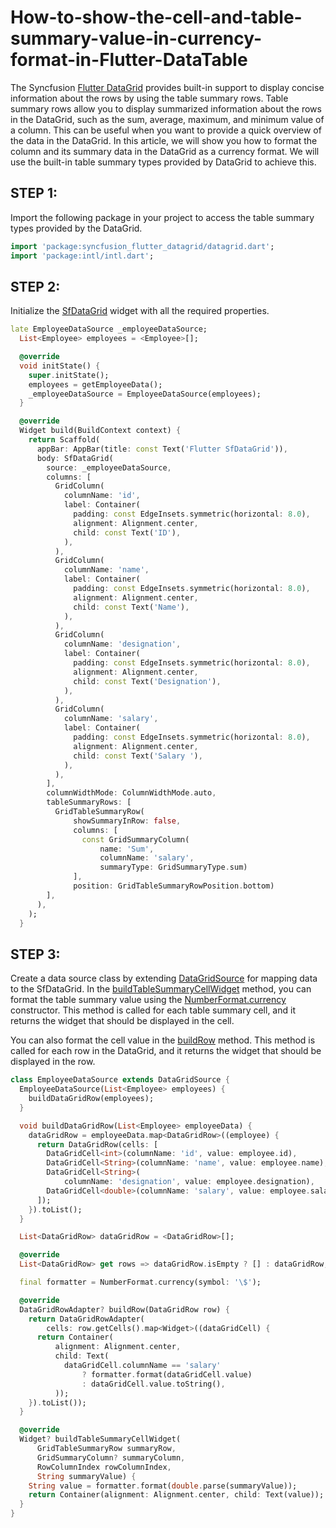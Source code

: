 # How-to-show-the-cell-and-table-summary-value-in-currency-format-in-Flutter-DataTable

The Syncfusion [Flutter DataGrid](https://www.syncfusion.com/flutter-widgets/flutter-datagrid) provides built-in support to display concise information about the rows by using the table summary rows. Table summary rows allow you to display summarized information about the rows in the DataGrid, such as the sum, average, maximum, and minimum value of a column. This can be useful when you want to provide a quick overview of the data in the DataGrid.
In this article, we will show you how to format the column and its summary data in the DataGrid as a currency format. We will use the built-in table summary types provided by DataGrid to achieve this.

## STEP 1:
Import the following package in your project to access the table summary types provided by the DataGrid.

```dart
import 'package:syncfusion_flutter_datagrid/datagrid.dart';
import 'package:intl/intl.dart';

```
## STEP 2:
Initialize the [SfDataGrid](https://pub.dev/documentation/syncfusion_flutter_datagrid/latest/datagrid/SfDataGrid-class.html) widget with all the required properties. 

```dart
late EmployeeDataSource _employeeDataSource;
  List<Employee> employees = <Employee>[];

  @override
  void initState() {
    super.initState();
    employees = getEmployeeData();
    _employeeDataSource = EmployeeDataSource(employees);
  }

  @override
  Widget build(BuildContext context) {
    return Scaffold(
      appBar: AppBar(title: const Text('Flutter SfDataGrid')),
      body: SfDataGrid(
        source: _employeeDataSource,
        columns: [
          GridColumn(
            columnName: 'id',
            label: Container(
              padding: const EdgeInsets.symmetric(horizontal: 8.0),
              alignment: Alignment.center,
              child: const Text('ID'),
            ),
          ),
          GridColumn(
            columnName: 'name',
            label: Container(
              padding: const EdgeInsets.symmetric(horizontal: 8.0),
              alignment: Alignment.center,
              child: const Text('Name'),
            ),
          ),
          GridColumn(
            columnName: 'designation',
            label: Container(
              padding: const EdgeInsets.symmetric(horizontal: 8.0),
              alignment: Alignment.center,
              child: const Text('Designation'),
            ),
          ),
          GridColumn(
            columnName: 'salary',
            label: Container(
              padding: const EdgeInsets.symmetric(horizontal: 8.0),
              alignment: Alignment.center,
              child: const Text('Salary '),
            ),
          ),
        ],
        columnWidthMode: ColumnWidthMode.auto,
        tableSummaryRows: [
          GridTableSummaryRow(
              showSummaryInRow: false,
              columns: [
                const GridSummaryColumn(
                    name: 'Sum',
                    columnName: 'salary',
                    summaryType: GridSummaryType.sum)
              ],
              position: GridTableSummaryRowPosition.bottom)
        ],
      ),
    );
  }

```
## STEP 3: 
Create a data source class by extending [DataGridSource](https://pub.dev/documentation/syncfusion_flutter_datagrid/latest/datagrid/DataGridSource-class.html) for mapping data to the SfDataGrid. In the [buildTableSummaryCellWidget](https://pub.dev/documentation/syncfusion_flutter_datagrid/latest/datagrid/DataGridSource/buildTableSummaryCellWidget.html) method, you can format the table summary value using the  [NumberFormat.currency](https://api.flutter.dev/flutter/intl/NumberFormat/NumberFormat.currency.html) constructor. This method is called for each table summary cell, and it returns the widget that should be displayed in the cell.

You can also format the cell value in the [buildRow](https://pub.dev/documentation/syncfusion_flutter_datagrid/latest/datagrid/DataGridSource/buildRow.html) method. This method is called for each row in the DataGrid, and it returns the widget that should be displayed in the row.

```dart
class EmployeeDataSource extends DataGridSource {
  EmployeeDataSource(List<Employee> employees) {
    buildDataGridRow(employees);
  }

  void buildDataGridRow(List<Employee> employeeData) {
    dataGridRow = employeeData.map<DataGridRow>((employee) {
      return DataGridRow(cells: [
        DataGridCell<int>(columnName: 'id', value: employee.id),
        DataGridCell<String>(columnName: 'name', value: employee.name),
        DataGridCell<String>(
            columnName: 'designation', value: employee.designation),
        DataGridCell<double>(columnName: 'salary', value: employee.salary)
      ]);
    }).toList();
  }

  List<DataGridRow> dataGridRow = <DataGridRow>[];

  @override
  List<DataGridRow> get rows => dataGridRow.isEmpty ? [] : dataGridRow;

  final formatter = NumberFormat.currency(symbol: '\$');

  @override
  DataGridRowAdapter? buildRow(DataGridRow row) {
    return DataGridRowAdapter(
        cells: row.getCells().map<Widget>((dataGridCell) {
      return Container(
          alignment: Alignment.center,
          child: Text(
            dataGridCell.columnName == 'salary'
                ? formatter.format(dataGridCell.value)
                : dataGridCell.value.toString(),
          ));
    }).toList());
  }

  @override
  Widget? buildTableSummaryCellWidget(
      GridTableSummaryRow summaryRow,
      GridSummaryColumn? summaryColumn,
      RowColumnIndex rowColumnIndex,
      String summaryValue) {
    String value = formatter.format(double.parse(summaryValue));
    return Container(alignment: Alignment.center, child: Text(value));
  }
}

```